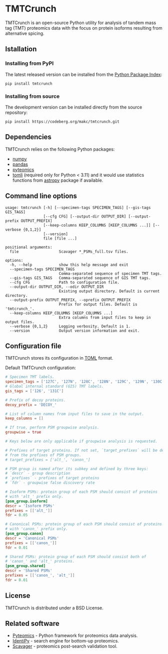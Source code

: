 # TMTCrunch

TMTCrunch is an open-source Python utility for analysis of tandem mass tag (TMT) proteomics data with the focus on protein isoforms resulting from alternative spicing.

## Istallation

### Installing from PyPI
The latest released version can be installed from the [Python Package Index](https://pypi.org/project/tmtcrunch):
```shell
pip install tmtcrunch
```

### Installing from source
The development version can be installed directly from the source repository:
```shell
pip install https://codeberg.org/makc/tmtcrunch.git
```

## Dependencies
TMTCrunch relies on the following Python packages:
- [numpy](https://pypi.org/project/numpy/)
- [pandas](https://pypi.org/project/pandas/)
- [pyteomics](https://pypi.org/project/pyteomics/)
- [tomli](https://pypi.org/project/tomli/) (required only for Python < 3.11)
and it would use statistics functions from [astropy](https://pypi.org/project/astropy/) package if available.

## Command line options
```
usage: tmtcrunch [-h] [--specimen-tags SPECIMEN_TAGS] [--gis-tags GIS_TAGS]
                 [--cfg CFG] [--output-dir OUTPUT_DIR] [--output-prefix OUTPUT_PREFIX]
                 [--keep-columns KEEP_COLUMNS [KEEP_COLUMNS ...]] [--verbose {0,1,2}]
                 [--version]
                 file [file ...]

positional arguments:
  file                  Scavager *_PSMs_full.tsv files.

options:
  -h, --help            show this help message and exit
  --specimen-tags SPECIMEN_TAGS
                        Comma-separated sequence of specimen TMT tags.
  --gis-tags GIS_TAGS   Comma-separated sequence of GIS TMT tags.
  --cfg CFG             Path to configuration file.
  --output-dir OUTPUT_DIR, --odir OUTPUT_DIR
                        Existing output directory. Default is current directory.
  --output-prefix OUTPUT_PREFIX, --oprefix OUTPUT_PREFIX
                        Prefix for output files. Default is 'tmtcrunch_'.
  --keep-columns KEEP_COLUMNS [KEEP_COLUMNS ...]
                        Extra columns from input files to keep in output files.
  --verbose {0,1,2}     Logging verbosity. Default is 1.
  --version             Output version information and exit.
```

## Configuration file
TMTCrunch stores its configuration in [TOML](https://toml.io) format.

Default TMTCrunch configuration:
```TOML
# Specimen TMT labels.
specimen_tags = ['127C', '127N', '128C', '128N', '129C', '129N', '130C', '130N', '131']
# Global internal standard (GIS) TMT labels.
gis_tags = ['126', '131C']

# Prefix of decoy proteins.
decoy_prefix = 'DECOY_'

# List of column names from input files to save in the output.
keep_columns = []

# If true, perform PSM groupwise analysis.
groupwise = true

# Keys below are only applicable if groupwise analysis is requested.

# Prefixes of target proteins. If not set, `target_prefixes` will be deduced
# from the prefixes of PSM groups.
# target_prefixes = ['alt_', 'canon_']

# PSM group is named after its subkey and defined by three keys:
# `descr` - group description
# `prefixes` - prefixes of target proteins
# `fdr` - groupwise false discovery rate

# Isoform PSMs: protein group of each PSM should consist of proteins
# with 'alt_' prefix only.
[psm_group.isoform]
descr = 'Isoform PSMs'
prefixes = [['alt_']]
fdr = 0.05

# Canonical PSMs: protein group of each PSM should consist of proteins
# with 'canon_' prefix only.
[psm_group.canon]
descr = 'Canonical PSMs'
prefixes = [['canon_']]
fdr = 0.01

# Shared PSMs: protein group of each PSM should consist both of
# 'canon_' and 'alt_' proteins.
[psm_group.shared]
descr = 'Shared PSMs'
prefixes = [['canon_', 'alt_']]
fdr = 0.01
```

## License
TMTCrunch is distributed under a BSD License.

## Related software
 - [Pyteomics](https://github.com/levitsky/pyteomics) - Python framework for proteomics data analysis.
 - [IdentiPy](https://github.com/levitsky/identipy) - search engine for bottom-up proteomics.
 - [Scavager](https://github.com/markmipt/scavager) - proteomics post-search validation tool.
